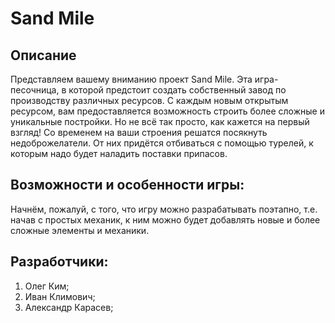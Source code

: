 # Sand Mile

## Описание
  Представляем вашему вниманию проект Sand Mile. Эта игра-песочница, в которой предстоит создать собственный завод по производству различных ресурсов.
  С каждым новым открытым ресурсом, вам предоставляется возможность строить более сложные и уникальные постройки.
  Но не всё так просто, как кажется на первый взгляд! Со временем на ваши строения решатся посякнуть недоброжелатели.
  От них придётся отбиваться с помощью турелей, к которым надо будет наладить поставки припасов.

##  Возможности и особенности игры:
  Начнём, пожалуй, с того, что игру можно разрабатывать поэтапно, т.е. начав с простых механик, к ним можно будет добавлять новые и более сложные элементы и механики.

## Разработчики:
  1. Олег Ким;
  2. Иван Климович;
  3. Александр Карасев;
